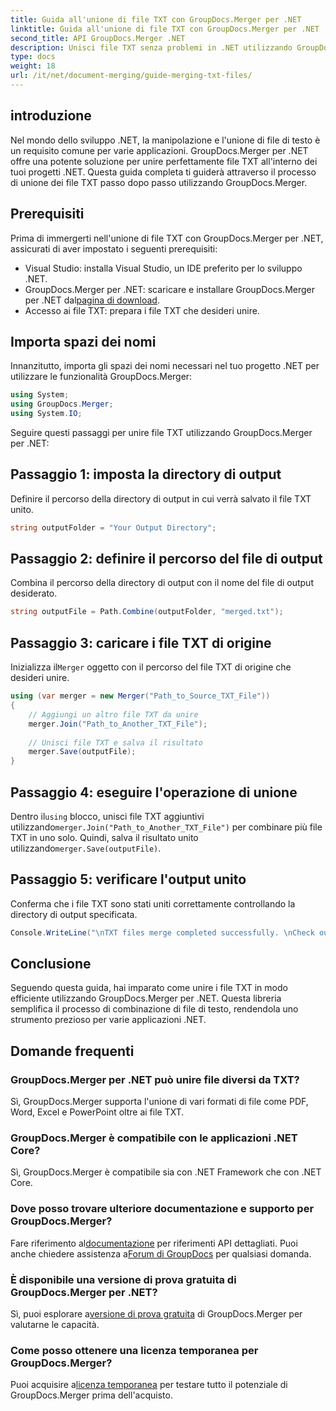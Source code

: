 ```yaml
---
title: Guida all'unione di file TXT con GroupDocs.Merger per .NET
linktitle: Guida all'unione di file TXT con GroupDocs.Merger per .NET
second_title: API GroupDocs.Merger .NET
description: Unisci file TXT senza problemi in .NET utilizzando GroupDocs.Merger. Guida passo passo per gli sviluppatori. Documentazione e supporto disponibili.
type: docs
weight: 18
url: /it/net/document-merging/guide-merging-txt-files/
---
```

## introduzione
Nel mondo dello sviluppo .NET, la manipolazione e l'unione di file di testo è un requisito comune per varie applicazioni. GroupDocs.Merger per .NET offre una potente soluzione per unire perfettamente file TXT all'interno dei tuoi progetti .NET. Questa guida completa ti guiderà attraverso il processo di unione dei file TXT passo dopo passo utilizzando GroupDocs.Merger.
## Prerequisiti
Prima di immergerti nell'unione di file TXT con GroupDocs.Merger per .NET, assicurati di aver impostato i seguenti prerequisiti:
- Visual Studio: installa Visual Studio, un IDE preferito per lo sviluppo .NET.
-  GroupDocs.Merger per .NET: scaricare e installare GroupDocs.Merger per .NET dal[pagina di download](https://releases.groupdocs.com/merger/net/).
- Accesso ai file TXT: prepara i file TXT che desideri unire.

## Importa spazi dei nomi
Innanzitutto, importa gli spazi dei nomi necessari nel tuo progetto .NET per utilizzare le funzionalità GroupDocs.Merger:
```csharp
using System; 
using GroupDocs.Merger;
using System.IO;
```

Seguire questi passaggi per unire file TXT utilizzando GroupDocs.Merger per .NET:
## Passaggio 1: imposta la directory di output
Definire il percorso della directory di output in cui verrà salvato il file TXT unito.
```csharp
string outputFolder = "Your Output Directory";
```
## Passaggio 2: definire il percorso del file di output
Combina il percorso della directory di output con il nome del file di output desiderato.
```csharp
string outputFile = Path.Combine(outputFolder, "merged.txt");
```
## Passaggio 3: caricare i file TXT di origine
 Inizializza il`Merger` oggetto con il percorso del file TXT di origine che desideri unire.
```csharp
using (var merger = new Merger("Path_to_Source_TXT_File"))
{
    // Aggiungi un altro file TXT da unire
    merger.Join("Path_to_Another_TXT_File");
    
    // Unisci file TXT e salva il risultato
    merger.Save(outputFile);
}
```
## Passaggio 4: eseguire l'operazione di unione
 Dentro il`using` blocco, unisci file TXT aggiuntivi utilizzando`merger.Join("Path_to_Another_TXT_File")` per combinare più file TXT in uno solo. Quindi, salva il risultato unito utilizzando`merger.Save(outputFile)`.
## Passaggio 5: verificare l'output unito
Conferma che i file TXT sono stati uniti correttamente controllando la directory di output specificata.
```csharp
Console.WriteLine("\nTXT files merge completed successfully. \nCheck output in {0}", outputFolder);
```

## Conclusione
Seguendo questa guida, hai imparato come unire i file TXT in modo efficiente utilizzando GroupDocs.Merger per .NET. Questa libreria semplifica il processo di combinazione di file di testo, rendendola uno strumento prezioso per varie applicazioni .NET.

## Domande frequenti
### GroupDocs.Merger per .NET può unire file diversi da TXT?
Sì, GroupDocs.Merger supporta l'unione di vari formati di file come PDF, Word, Excel e PowerPoint oltre ai file TXT.
### GroupDocs.Merger è compatibile con le applicazioni .NET Core?
Sì, GroupDocs.Merger è compatibile sia con .NET Framework che con .NET Core.
### Dove posso trovare ulteriore documentazione e supporto per GroupDocs.Merger?
 Fare riferimento al[documentazione](https://reference.groupdocs.com/merger/net/) per riferimenti API dettagliati. Puoi anche chiedere assistenza a[Forum di GroupDocs](https://forum.groupdocs.com/c/merger/32) per qualsiasi domanda.
### È disponibile una versione di prova gratuita di GroupDocs.Merger per .NET?
 Sì, puoi esplorare a[versione di prova gratuita](https://releases.groupdocs.com/) di GroupDocs.Merger per valutarne le capacità.
### Come posso ottenere una licenza temporanea per GroupDocs.Merger?
 Puoi acquisire a[licenza temporanea](https://purchase.groupdocs.com/temporary-license/) per testare tutto il potenziale di GroupDocs.Merger prima dell'acquisto.